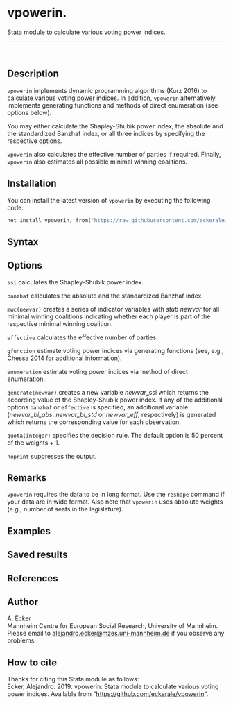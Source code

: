 # vpowerin. 
Stata module to calculate various voting power indices.
***
<br>

## Description
`vpowerin` implements dynamic programming algorithms (Kurz 2016) to calculate various voting power indices. In addition, `vpowerin` alternatively implements generating functions and methods of direct enumeration (see options below).

You may either calculate the Shapley-Shubik power index, the absolute and the standardized Banzhaf index, or all three indices by specifying the respective options.

`vpowerin` also calculates the effective number of parties if required. Finally, `vpowerin` also estimates all possible minimal winning coalitions.

## Installation
You can install the latest version of `vpowerin` by executing the following code:
```Stata
net install vpowerin, from("https://raw.githubusercontent.com/eckerale/vpowerin/master")
```

## Syntax

## Options
`ssi` calculates the Shapley-Shubik power index.<br>

`banzhaf` calculates the absolute and the standardized Banzhaf index.<br>

`mwc(newvar)` creates a series of indicator variables with *stub* *newvar* for all minimal winning coalitions indicating whether each player is part of the respective minimal winning coalition.<br>

`effective` calculates the effective number of parties.<br>

`gfunction` estimate voting power indices via generating functions (see, e.g., Chessa 2014 for additional information).<br>

`enumeration` estimate voting power indices via method of direct enumeration.<br>

`generate(newvar)` creates a new variable *newvar*_ssi which returns the according value of the Shapley-Shubik power index. If any of the additional options `banzhaf` or `effective` is specified, an additional variable (*newvar_bi_abs*, *newvar_bi_std* or *newvar_eff*, respectively) is generated which returns the corresponding value for each observation.<br>

`quota(integer)` specifies the decision rule. The default option is 50 percent of the weights + 1.<br>

`noprint` suppresses the output.<br>

## Remarks
`vpowerin` requires the data to be in long format. Use the `reshape` command if your data are in wide format. Also note that `vpowerin` uses absolute weights (e.g., number of seats in the legislature).

## Examples

## Saved results

## References

## Author
A. Ecker<br>
Mannheim Centre for European Social Research, University of Mannheim.<br>
Please email to alejandro.ecker@mzes.uni-mannheim.de if you observe any problems.

## How to cite
Thanks for citing this Stata module as follows:<br>
Ecker, Alejandro. 2019. vpowerin: Stata module to calculate various voting power indices. Available from "https://github.com/eckerale/vpowerin".
